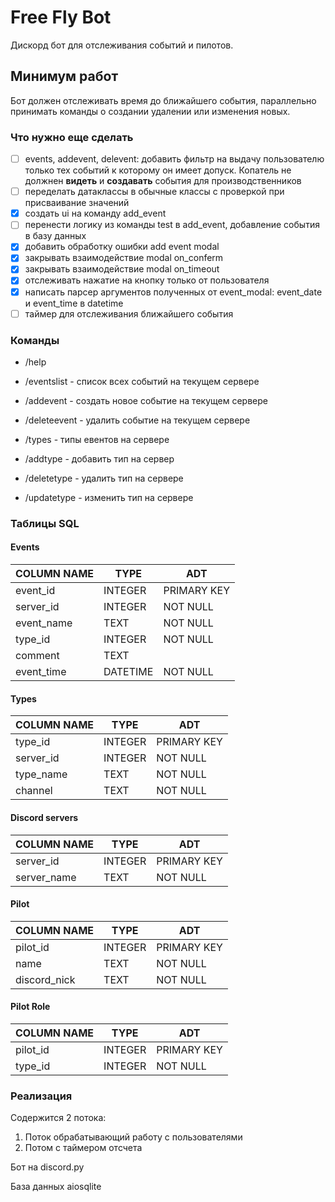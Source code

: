 # Free Fly Bot

Дискорд бот для отслеживания событий и пилотов.

## Минимум работ

Бот должен отслеживать время до ближайшего события, параллельно принимать команды о создании удалении или изменения новых.

### Что нужно еще сделать

- [ ] events, addevent, delevent: добавить фильтр на выдачу пользователю только тех событий к которому он имеет допуск. Копатель не должнен **видеть** и **создавать** события для производственников
- [ ] переделать датаклассы в обычные классы с проверкой при присваивание значений
- [x] создать ui на команду add_event
- [ ] перенести логику из команды test в add_event, добавление события в базу данных
- [x] добавить обработку ошибки add event modal
- [x] закрывать взаимодействие modal on_conferm
- [x] закрывать взаимодействие modal on_timeout
- [x] отслеживать нажатие на кнопку только от пользователя
- [x] написать парсер аргументов полученных от event_modal: event_date и event_time в datetime
- [ ] таймер для отслеживания ближайшего события

### Команды

- /help
- /eventslist - список всех событий на текущем сервере
- /addevent - создать новое событие на текущем сервере
- /deleteevent - удалить событие на текущем сервере

- /types - типы евентов на сервере
- /addtype - добавить тип на сервер
- /deletetype - удалить тип на сервере
- /updatetype - изменить тип на сервере

### Таблицы SQL

#### Events

| COLUMN NAME | TYPE    | ADT         |
|------------|----------|-------------|
| event_id   | INTEGER  | PRIMARY KEY |
| server_id  | INTEGER  | NOT NULL    |
| event_name | TEXT     | NOT NULL    |
| type_id    | INTEGER  | NOT NULL    |
| comment    | TEXT     |             |
| event_time | DATETIME | NOT NULL    |

#### Types

| COLUMN NAME | TYPE    | ADT         |
|-----------|---------|-------------|
| type_id   | INTEGER | PRIMARY KEY |
| server_id | INTEGER | NOT NULL    |
| type_name | TEXT    | NOT NULL    |
| channel   | TEXT    | NOT NULL    |

#### Discord servers

| COLUMN NAME | TYPE    | ADT         |
|-------------|---------|-------------|
| server_id   | INTEGER | PRIMARY KEY |
| server_name | TEXT    | NOT NULL    |

#### Pilot

| COLUMN NAME | TYPE    | ADT         |
|--------------|---------|-------------|
| pilot_id     | INTEGER | PRIMARY KEY |
| name         | TEXT    | NOT NULL    |
| discord_nick | TEXT    | NOT NULL    |

#### Pilot Role

| COLUMN NAME | TYPE    | ADT         |
|----------|---------|-------------|
| pilot_id | INTEGER | PRIMARY KEY |
| type_id  | INTEGER | NOT NULL    |

### Реализация

Содержится 2 потока:

1) Поток обрабатывающий работу с пользователями
2) Потом с таймером отсчета

Бот на discord.py

База данных aiosqlite
